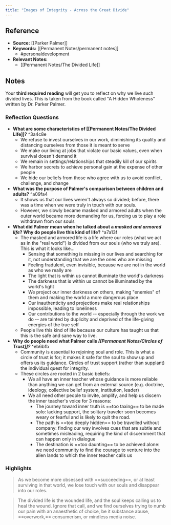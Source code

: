 ```yaml
---
title: "Images of Integrity - Across the Great Divide"
---
```

## Reference
- **Source:** [[Parker Palmer]]
- **Keywords:** [[Permanent Notes/permanent notes]]
	- #personaldevelopment 
- **Relevant Notes:** 
	- [[Permanent Notes/The Divided Life]]
## Notes
Your **third required reading** will get you to reflect on why we live such divided lives. This is taken from the book called "A Hidden Wholeness" written by Dr. Parker Palmer.

### Reflection Questions
-   **What are some characteristics of [[Permanent Notes/The Divided Life]]?** ^3a4c8e
	- We refuse to invest ourselves in our work, diminishing its quality and distancing ourselves from those it is meant to serve
	- We make our living at jobs that violate our basic values, even when survival doesn't demand it
	- We remain in settings/relationships that steadily kill of our spirits
	- We harbor secrets to achieve personal gain at the expense of other people
	- We hide our beliefs from those who agree with us to avoid conflict, challenge, and change
-   **What was the purpose of Palmer's comparison between children and adults?** ^a09fa4
	- It shows us that our lives weren't always so divided; before, there was a time when we were truly in touch with our souls.
	- However, we slowly became masked and armored adults when the outer world became more demanding for us, forcing us to play a role withdrawn from our souls
-   **What did Palmer mean when he talked about a _masked and armored life_? Why do people live this kind of life?** ^a7a13f
	- The masked and armored life is a life where our roles (what we act as in the "real world") is divided from our souls (who we truly are). This is what it looks like...
		- Sensing that something is missing in our lives and searching for it, not understanding that we are the ones who are missing
		- Feeling fradulent, even invisible, because we are not in the world as who we really are
		- The light that is within us cannot illuminate the world's darkness
		- The darkness that is within us cannot be illuminated by the world's light
		- We project our inner darkness on others, making "enemies" of them and making the world a more dangerous place
		- Our inauthenticity and projections make real relationships impossible, leading to loneliness
		- Our contributions to the world -- especially through the work we do -- are tainted by duplicity and deprived of the life-giving energies of the true self
	- People live this kind of life because our culture has taught us that this is the safe and sane way to live.
-   **Why do people need what Palmer calls _[[Permanent Notes/Circles of Trust]]?_** ^eb6bfb
	- Community is essential to rejoining soul and role. This is what a circle of trust is for; it makes it safe for the soul to show up and offers us its guidance. Circles of trust support (rather than supplant) the individual quest for integrity. 
	- These circles are rooted in 2 basic beliefs:
		- We all have an inner teacher whose guidance is more reliable than anything we can get from an external source (e.g. doctrine, ideology, collective belief system, institution, leader)
		- We all need other people to invite, amplify, and help us discern the inner teacher's voice for 3 reasons:
			- The journey toward inner truth is ==too taxing== to be made solo: lacking support, the solitary traveler soon becomes weary or fearful and is likely to quit the road.
			- The path is ==too deeply hidden== to be travelled without company: finding our way involves cues that are subtle and sometimes misleading, requiring the kind of discernment that can happen only in dialogue
			- The destination is ==too daunting== to be achieved alone: we need community to find the courage to venture into the alien lands to which the inner teacher calls us

### Highlights
> As we become more obsessed with ==succeeding==, or at least surviving in that world, we lose touch with our souls and disappear into our roles.

> The divided life is the wounded life, and the soul keeps calling us to heal the wound. Ignore that call, and we find ourselves trying to numb our pain with an anaesthetic of choice, be it substance abuse, ==overwork,== consumerism, or mindless media noise.